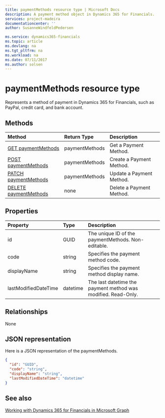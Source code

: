 ```yaml
---
title: paymentMethods resource type | Microsoft Docs
description: A payment method object in Dynamics 365 for Financials.
services: project-madeira
documentationcenter: ''
author: SusanneWindfeldPedersen

ms.service: dynamics365-financials
ms.topic: article
ms.devlang: na
ms.tgt_pltfrm: na
ms.workload: na
ms.date: 07/11/2017
ms.author: solsen
---
```


# paymentMethods resource type
Represents a method of payment in Dynamics 365 for Financials, such as PayPal, credit card, and bank account.

## Methods

| Method                                                          | Return Type  |Description             |
|:----------------------------------------------------------------|:-------------|:-----------------------|
|[GET paymentMethods](../api/dynamics_get_paymentmethods.md)      |paymentMethods|Get a Payment Method.   |
|[POST paymentMethods](../api/dynamics_create_paymentmethods.md)  |paymentMethods|Create a Payment Method.|
|[PATCH paymentMethods](../api/dynamics_update_paymentmethods.md) |paymentMethods|Update a Payment Method.|
|[DELETE paymentMethods](../api/dynamics_delete_paymentmethods.md)|none          |Delete a Payment Method.|

## Properties
| Property	         | Type	  |Description                                                  |
|:-------------------|:-------|:------------------------------------------------------------|
|id                  |GUID    |The unique ID of the paymentMethods. Non-editable.           |
|code                |string  |Specifies the payment method code.                           |
|displayName         |string  |Specifies the payment method display name.                   |
|lastModifiedDateTime|datetime|The last datetime the payment method was modified. Read-Only.|  


## Relationships
None

## JSON representation

Here is a JSON representation of the paymentMethods.


```json
{
  "id": "GUID",
  "code": "string",
  "displayName": "string",
  "lastModifiedDateTime": "datetime"
}

```

## See also
[Working with Dynamics 365 for Financials in Microsoft Graph](../resources/dynamics_overview.md) 

